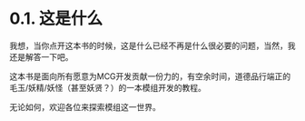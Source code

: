 # 0.1. 这是什么
我想，当你点开这本书的时候，这是什么已经不再是什么很必要的问题，当然，我还是解答一下吧。 

这本书是面向所有愿意为MCG开发贡献一份力的，有空余时间，道德品行端正的毛玉/妖精/妖怪（甚至妖贤？）的一本模组开发的教程。

无论如何，欢迎各位来探索模组这一世界。